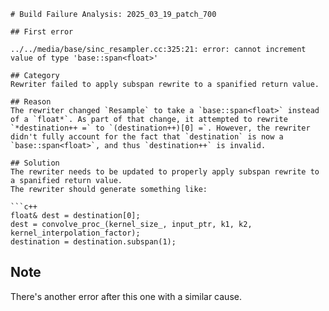 ```
# Build Failure Analysis: 2025_03_19_patch_700

## First error

../../media/base/sinc_resampler.cc:325:21: error: cannot increment value of type 'base::span<float>'

## Category
Rewriter failed to apply subspan rewrite to a spanified return value.

## Reason
The rewriter changed `Resample` to take a `base::span<float>` instead of a `float*`. As part of that change, it attempted to rewrite `*destination++ =` to `(destination++)[0] =`. However, the rewriter didn't fully account for the fact that `destination` is now a `base::span<float>`, and thus `destination++` is invalid.

## Solution
The rewriter needs to be updated to properly apply subspan rewrite to a spanified return value.
The rewriter should generate something like:

```c++
float& dest = destination[0];
dest = convolve_proc_(kernel_size_, input_ptr, k1, k2, kernel_interpolation_factor);
destination = destination.subspan(1);
```

## Note
There's another error after this one with a similar cause.